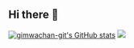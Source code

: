 ## Hi there 👋

[![gimwachan-git's GitHub stats](https://github-readme-stats.vercel.app/api?username=gimwachan-git)](https://github.com/gimwachan-git/github-readme-stats)
![](https://github-readme-stats.vercel.app/api/top-langs/?username=gimwachan-git&layout=compact&theme=dracula)
